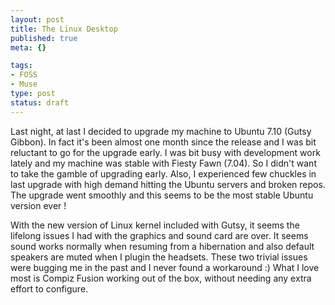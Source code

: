 ```yaml
--- 
layout: post
title: The Linux Desktop
published: true 
meta: {}

tags: 
- FOSS
- Muse
type: post
status: draft
---
```

Last night, at last I decided to upgrade my machine to Ubuntu 7.10 (Gutsy Gibbon). In fact it's been almost one month since the release and I was bit reluctant to go for the upgrade early. I was bit busy with development work lately and my machine was stable with Fiesty Fawn (7.04). So I didn't want to take the gamble of upgrading early. Also, I experienced few chuckles in last upgrade with high demand hitting the Ubuntu servers and broken repos. The upgrade went smoothly and this seems to be the most stable Ubuntu version ever !

With the new version of Linux kernel included with Gutsy, it seems the lifelong issues I had with the graphics and sound card are over.  It seems sound works normally when resuming from a hibernation and also default speakers are muted when I plugin the headsets. These two trivial issues were bugging me in the past and I never found a workaround :) What  I love most is Compiz Fusion working out of the box, without needing any extra effort to configure.

